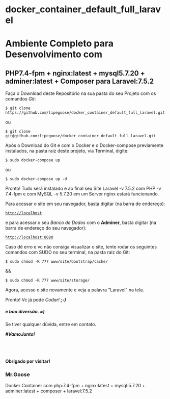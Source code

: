 # docker_container_default_full_laravel

<h1>Ambiente Completo para Desenvolvimento com</h1>
<h2>PHP7.4-fpm + nginx:latest + mysql5.7.20 + adminer:latest + Composer para Laravel:7.5.2</h1>
<p>Faça o Download deste Repositório na sua pasta do seu Projeto com os comandos <i>Git</i>:</p>
<pre><code>$ git clone https://github.com/lipegoose/docker_container_default_full_laravel.git</code></pre>
<p>ou</p>
<pre><code>$ git clone git@github.com:lipegoose/docker_container_default_full_laravel.git</code></pre>
<p>Após o Download do Git e com o Docker e o Docker-compose previamente instalados, na pasta raiz deste projeto, via Terminal, digite:</p>
<pre><code>$ sudo docker-compose up</code></pre>
<p>ou</p>
<pre><code>$ sudo docker-compose up -d</code></pre>
<p>Pronto! Tudo será instalado e ao final seu Site Laravel -v 7.5.2 com PHP -v 7.4-fpm e com MySQL -v 5.7.20 em um Server nginx estará funcionando.</p>
<p>Para acessar o site em seu navegador, basta digitar (na barra de endereço):</p>
<pre><code><a target="_blanck" href="http://localhost">http://localhost</a></code></pre>
<p>e para acessar o seu <i>Banco de Dados</i> com o <b>Adminer</b>, basta digitar (na barra de endereço do seu navegador):</p>
<pre><code><a target="_blanck" href="http://localhost:8080">http://localhost:8080</a></code></pre>
<p>Caso dê erro e vc não consiga visualizar o site, tente rodar os seguintes comandos com SUDO no seu terminal, na pasta raiz do Git:</p>
<pre><code>$ sudo chmod -R 777 www/site/bootstrap/cache/</code></pre>
<p>&&</p>
<pre><code>$ sudo chmod -R 777 www/site/storage/</code></pre>
<p>Agora, acesse o site novamente e veja a palavra "Laravel" na tela.</p>
<p>Pronto! Vc já pode <i>Codar! <b>;-)</b></i></p>
<h5>e boa diversão. =)</h5>
<p>Se tiver qualquer dúvida, entre em contato.</p>
<p><b><i>#VamoJunto!</i></b></p>
<br>
<br>
<h4>Obrigado por visitar!</h4>
<h3>Mr.Goose</h3>

Docker Container com php:7.4-fpm + nginx:latest + mysql:5.7.20 + adminer:latest + composer + laravel:7.5.2
